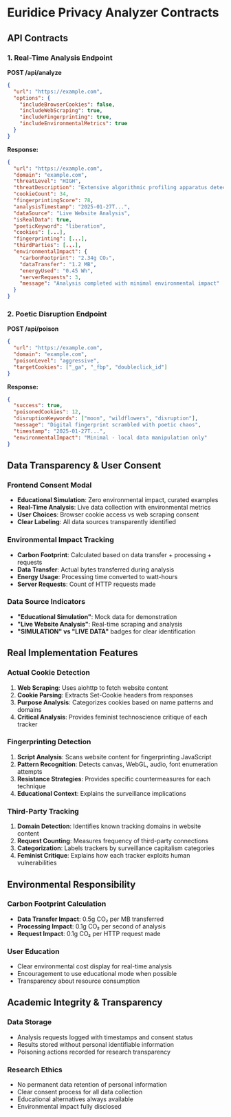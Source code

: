 # Euridice Privacy Analyzer Contracts

## API Contracts

### 1. Real-Time Analysis Endpoint
**POST /api/analyze**
```json
{
  "url": "https://example.com",
  "options": {
    "includeBrowserCookies": false,
    "includeWebScraping": true,
    "includeFingerprinting": true,
    "includeEnvironmentalMetrics": true
  }
}
```

**Response:**
```json
{
  "url": "https://example.com",
  "domain": "example.com", 
  "threatLevel": "HIGH",
  "threatDescription": "Extensive algorithmic profiling apparatus detected",
  "cookieCount": 34,
  "fingerprintingScore": 78,
  "analysisTimestamp": "2025-01-27T...",
  "dataSource": "Live Website Analysis",
  "isRealData": true,
  "poeticKeyword": "liberation",
  "cookies": [...],
  "fingerprinting": [...], 
  "thirdParties": [...],
  "environmentalImpact": {
    "carbonFootprint": "2.34g CO₂",
    "dataTransfer": "1.2 MB",
    "energyUsed": "0.45 Wh",
    "serverRequests": 3,
    "message": "Analysis completed with minimal environmental impact"
  }
}
```

### 2. Poetic Disruption Endpoint
**POST /api/poison**
```json
{
  "url": "https://example.com",
  "domain": "example.com",
  "poisonLevel": "aggressive",
  "targetCookies": ["_ga", "_fbp", "doubleclick_id"]
}
```

**Response:**
```json
{
  "success": true,
  "poisonedCookies": 12,
  "disruptionKeywords": ["moon", "wildflowers", "disruption"],
  "message": "Digital fingerprint scrambled with poetic chaos",
  "timestamp": "2025-01-27T...",
  "environmentalImpact": "Minimal - local data manipulation only"
}
```

## Data Transparency & User Consent

### Frontend Consent Modal
- **Educational Simulation**: Zero environmental impact, curated examples
- **Real-Time Analysis**: Live data collection with environmental metrics
- **User Choices**: Browser cookie access vs web scraping consent
- **Clear Labeling**: All data sources transparently identified

### Environmental Impact Tracking
- **Carbon Footprint**: Calculated based on data transfer + processing + requests
- **Data Transfer**: Actual bytes transferred during analysis
- **Energy Usage**: Processing time converted to watt-hours
- **Server Requests**: Count of HTTP requests made

### Data Source Indicators
- **"Educational Simulation"**: Mock data for demonstration
- **"Live Website Analysis"**: Real-time scraping and analysis
- **"SIMULATION" vs "LIVE DATA"** badges for clear identification

## Real Implementation Features

### Actual Cookie Detection
1. **Web Scraping**: Uses aiohttp to fetch website content
2. **Cookie Parsing**: Extracts Set-Cookie headers from responses
3. **Purpose Analysis**: Categorizes cookies based on name patterns and domains
4. **Critical Analysis**: Provides feminist technoscience critique of each tracker

### Fingerprinting Detection
1. **Script Analysis**: Scans website content for fingerprinting JavaScript
2. **Pattern Recognition**: Detects canvas, WebGL, audio, font enumeration attempts
3. **Resistance Strategies**: Provides specific countermeasures for each technique
4. **Educational Context**: Explains the surveillance implications

### Third-Party Tracking
1. **Domain Detection**: Identifies known tracking domains in website content
2. **Request Counting**: Measures frequency of third-party connections
3. **Categorization**: Labels trackers by surveillance capitalism categories
4. **Feminist Critique**: Explains how each tracker exploits human vulnerabilities

## Environmental Responsibility

### Carbon Footprint Calculation
- **Data Transfer Impact**: 0.5g CO₂ per MB transferred
- **Processing Impact**: 0.1g CO₂ per second of analysis
- **Request Impact**: 0.1g CO₂ per HTTP request made

### User Education
- Clear environmental cost display for real-time analysis
- Encouragement to use educational mode when possible
- Transparency about resource consumption

## Academic Integrity & Transparency

### Data Storage
- Analysis requests logged with timestamps and consent status
- Results stored without personal identifiable information
- Poisoning actions recorded for research transparency

### Research Ethics
- No permanent data retention of personal information
- Clear consent process for all data collection
- Educational alternatives always available
- Environmental impact fully disclosed